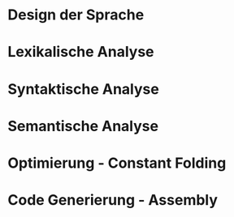 # Design der Sprache

# Lexikalische Analyse

# Syntaktische Analyse

# Semantische Analyse

# Optimierung - Constant Folding

# Code Generierung - Assembly

